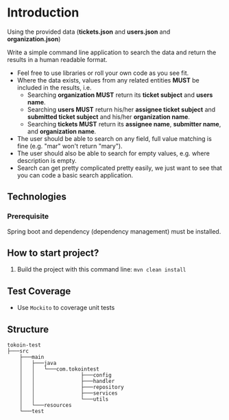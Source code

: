 # Introduction
Using the provided data (**tickets.json** and **users.json** and **organization.json**)

Write a simple command line application to search the data and return the results
in a human readable format.

* Feel free to use libraries or roll your own code as you see fit.
* Where the data exists, values from any related entities **MUST** be included in
the results, i.e.
    * Searching **organization MUST** return its **ticket subject** and **users name**.
    * Searching **users MUST** return his/her **assignee ticket subject** and **submitted ticket subject** and his/her **organization name**.
    * Searching **tickets MUST** return its **assignee name**, **submitter name**, and **organization name**.
* The user should be able to search on any field, full value matching is fine
(e.g. "mar" won't return "mary").
* The user should also be able to search for empty values, e.g. where
description is empty.
* Search can get pretty complicated pretty easily, we just want to see that you
can code a basic search application.

## Technologies
### Prerequisite
Spring boot and dependency (dependency management) must be installed.

## How to start project?
1. Build the project with this command line: ```mvn clean install```

## Test Coverage
- Use ``Mockito`` to coverage unit tests


## Structure
```shell script
tokoin-test
├───src
    ├───main
    │   ├───java
    │   │   └───com.tokointest
    │   │               ├───config
    │   │               ├───handler
    │   │               ├───repository
    │   │               ├───services
    │   │               └───utils
    │   └───resources
    └───test

```
